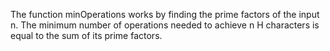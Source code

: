 The function minOperations works by finding the prime factors of the input n. The minimum number of operations needed to achieve n H characters is equal to the sum of its prime factors.
